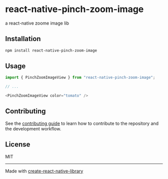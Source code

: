 # react-native-pinch-zoom-image

a react-native zoome image lib

## Installation

```sh
npm install react-native-pinch-zoom-image
```

## Usage

```js
import { PinchZoomImageView } from "react-native-pinch-zoom-image";

// ...

<PinchZoomImageView color="tomato" />
```

## Contributing

See the [contributing guide](CONTRIBUTING.md) to learn how to contribute to the repository and the development workflow.

## License

MIT

---

Made with [create-react-native-library](https://github.com/callstack/react-native-builder-bob)
